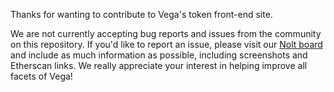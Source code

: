Thanks for wanting to contribute to Vega's token front-end site.

We are not currently accepting bug reports and issues from the community on this repository. If you'd like to report an issue, please visit our [Nolt board](https://vega-testnet.nolt.io) and include as much information as possible, including screenshots and Etherscan links. We really appreciate your interest in helping improve all facets of Vega!
